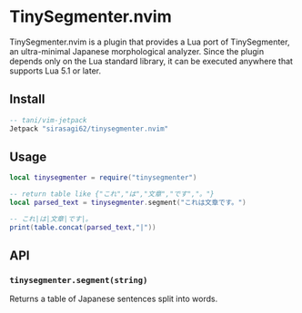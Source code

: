 # TinySegmenter.nvim
TinySegmenter.nvim is a plugin that provides a Lua port of TinySegmenter, an ultra-minimal Japanese morphological analyzer. Since the plugin depends only on the Lua standard library, it can be executed anywhere that supports Lua 5.1 or later.

## Install
```lua
-- tani/vim-jetpack
Jetpack "sirasagi62/tinysegmenter.nvim"
```

## Usage
```lua
local tinysegmenter = require("tinysegmenter")

-- return table like {"これ","は","文章","です","。"}
local parsed_text = tinysegmenter.segment("これは文章です。")

-- これ|は|文章|です|。
print(table.concat(parsed_text,"|"))

```

## API
### `tinysegmenter.segment(string)`
Returns a table of Japanese sentences split into words.

